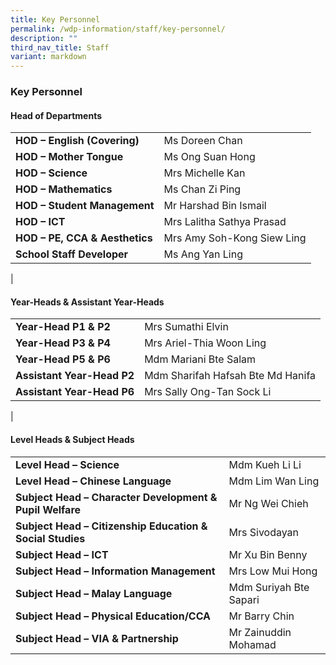 ```yaml
---
title: Key Personnel
permalink: /wdp-information/staff/key-personnel/
description: ""
third_nav_title: Staff
variant: markdown
---
```

### **Key Personnel**
#### **Head of Departments**

|  |  |
|---|---|
| **HOD – English (Covering)** | Ms Doreen Chan |
| **HOD – Mother Tongue** | Ms Ong Suan Hong |
| **HOD – Science** | Mrs Michelle Kan |
| **HOD – Mathematics** | Ms Chan Zi Ping |
| **HOD – Student Management** | Mr Harshad Bin Ismail |
| **HOD – ICT** | Mrs Lalitha Sathya Prasad |
| **HOD – PE, CCA & Aesthetics** | Mrs Amy Soh-Kong Siew Ling |
| **School Staff Developer** | Ms Ang Yan Ling |
|

#### **Year-Heads & Assistant Year-Heads**

|  |  |
|---|---|
| **Year-Head P1 & P2** | Mrs Sumathi Elvin |
| **Year-Head P3 & P4** | Mrs Ariel-Thia Woon Ling |
| **Year-Head P5 & P6** | Mdm Mariani Bte Salam |
| **Assistant Year-Head P2**  | Mdm Sharifah Hafsah Bte Md Hanifa |
| **Assistant Year-Head P6** | Mrs Sally Ong-Tan Sock Li |
|

#### **Level Heads & Subject Heads**

|  |  |
|---|---|
| **Level Head – Science** | Mdm Kueh Li Li |
| **Level Head – Chinese Language** | Mdm Lim Wan Ling |
| **Subject Head – Character Development & Pupil Welfare** | Mr Ng Wei Chieh |
| **Subject Head – Citizenship Education & Social Studies** | Mrs Sivodayan |
| **Subject Head – ICT** | Mr Xu Bin Benny |
| **Subject Head – Information Management** | Mrs Low Mui Hong |
| **Subject Head – Malay Language** | Mdm Suriyah Bte Sapari |
| **Subject Head – Physical Education/CCA** | Mr Barry Chin |
| **Subject Head – VIA & Partnership** | Mr Zainuddin Mohamad |